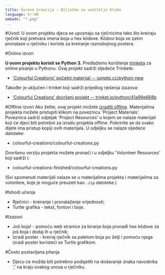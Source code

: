 ```yaml
---
title: Šarene kreacije — Bilješke za voditelje Kluba
language: hr-HR
embeds: "*.png"
...
```


#Uvod:
U ovom projektu djeca se upoznaju sa rječnicima tako što kreiraju rječnik koji pretvara imena boja u hex kôdove. Kôdovi boja se zatim pronalaze u rječniku i koriste za kreiranje raznobojnog postera.

#Online izvori

__U ovom projektu koristi se Python 3.__ Predlažemo korištenje [trinketa](https://trinket.io/) za online pisanje u Pythonu. Ovaj projekt sadrži sljedeće Trinkete:

+ ['Colourful Creations' početni materijal -- jumpto.cc/python-new](http://jumpto.cc/python-new)

Također je uključen i trinket koji sadrži prijedlog rješenja izazova:

+ [‘Colourful Creations’ dovršeni projekt -- trinket.io/python/41a99e668b](https://trinket.io/python/41a99e668b)

#Offline izvori
Ako želite, ovaj projekt možete [izraditi offline](https://www.codeclubprojects.org/en-GB/resources/python-working-offline/). Materijalima projekta možete pristupiti klikom na poveznicu 'Project Materials'. Poveznica sadrži odjeljak 'Project Resources' u kojem se nalaze materijali koji će djeci biti potrebni za izradu projekta offline. Pobrinite se da svako dijete ima pristup kopiji ovih materijala. U odjeljku se nalaze sljedeće datoteke:

+ colourful-creations/colourful-creations.py

Dovršenu verziju projekta možete pronaći i u odjeljku 'Volunteer Resources' koji sadrži i:

+ colourful-creations-finished/colourful-creations.py

(Svi spomenuti materijali nalaze se u materijalima projekta i materijalima za volontere, koje je moguće preuzeti kao `.zip` datoteke.)

#Ishodi učenja
+ Rječnici - kreiranje i pronalaženje vrijednosti;
+ Turtle grafika - tekst, fontovi i boje.

#Izazovi
+ Još boja! - pomoću web stranice za biranje boja pronađi hex kôdove za još boja i dodaj ih u rječnik;
+ Izradi poster - kreiraj rječnik sa paletom boja po želji i pomoću njega izradi poster koristeći se Turtle grafikom.

#Često postavljana pitanja
+ Djecu će možda biti potrebno podsjetiti na dodavanje znaka navodnika ',' na kraju svakog unosa u rječniku.
